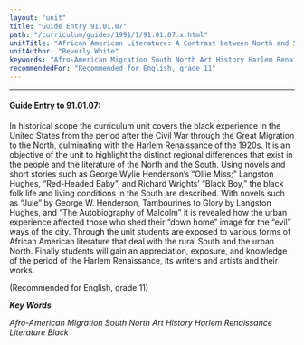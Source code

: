 ```yaml
---
layout: "unit"
title: "Guide Entry 91.01.07"
path: "/curriculum/guides/1991/1/91.01.07.x.html"
unitTitle: "African American Literature: A Contrast between North and South"
unitAuthor: "Beverly White"
keywords: "Afro-American Migration South North Art History Harlem Renaissance Literature Black"
recommendedFor: "Recommended for English, grade 11"
---
```

<body>
<hr/>
 <h4>
  Guide Entry to 91.01.07:
 </h4>
 In historical scope the curriculum unit covers the black experience in the United States from the period after the Civil War through the Great Migration to the North, culminating with the Harlem Renaissance of the 1920s. It is an objective of the unit to highlight the distinct regional differences that exist in the people and the literature of the North and the South. Using novels and short stories such as George Wylie Henderson’s “Ollie Miss;” Langston Hughes, “Red-Headed Baby”, and Richard Wrights’ “Black Boy,” the black folk life and living conditions in the South are described. With novels such as “Jule” by George W. Henderson, Tambourines to Glory by Langston Hughes, and “The Autobiography of Malcolm” it is revealed how the urban experience affected those who shed their “down home” image for the “evil” ways of the city. Through the unit students are exposed to various forms of African American literature that deal with the rural South and the urban North. Finally students will gain an appreciation, exposure, and knowledge of the period of the Harlem Renaissance, its writers and artists and their works.
 <p>
  (Recommended for English, grade 11)
 </p>
<p>
  <b>
   <i>
    Key Words
   </i>
  </b>
  <br/>
 </p>
 <p>
  <i>
   Afro-American Migration South North Art History Harlem Renaissance Literature Black
  </i>
 </p>

</body>